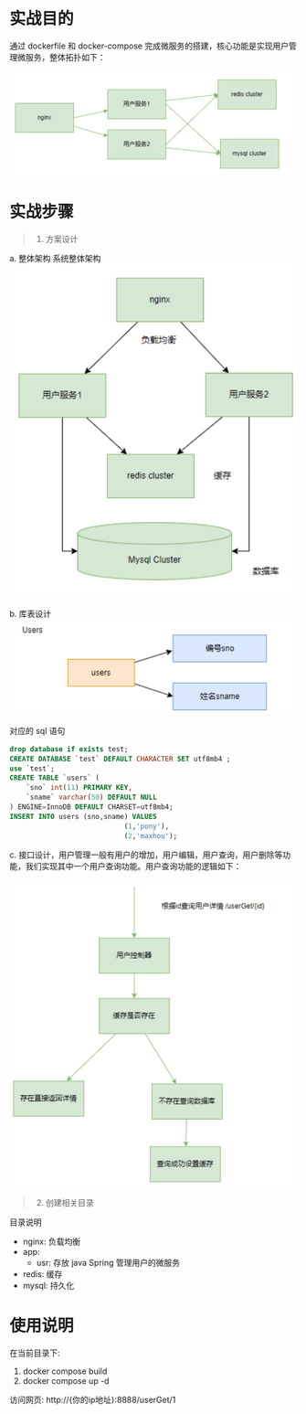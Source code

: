 # 实战目的
通过 dockerfile 和 docker-compose 完成微服务的搭建，核心功能是实现用户管理微服务，整体拓扑如下：

![整体拓扑](./image/1.png)


# 实战步骤

> 1. 方案设计

a. 整体架构
系统整体架构
![整体架构](./image/2.png)

b. 库表设计
![库表设计](./image/3.png)

对应的 sql 语句
```sql
drop database if exists test;
CREATE DATABASE `test` DEFAULT CHARACTER SET utf8mb4 ;
use `test`;
CREATE TABLE `users` (
    `sno` int(11) PRIMARY KEY,
    `sname` varchar(50) DEFAULT NULL
) ENGINE=InnoDB DEFAULT CHARSET=utf8mb4;
INSERT INTO users (sno,sname) VALUES
                            (1,'pony'),
                            (2,'maxhou');
```

c. 接口设计，用户管理一般有用户的增加，用户编辑，用户查询，用户删除等功能，我们实现其中一个用户查询功能。用户查询功能的逻辑如下：

![](./image/4.png)

> 2. 创建相关目录

目录说明

- nginx: 负载均衡
- app: 
    - usr: 存放 java Spring 管理用户的微服务
- redis: 缓存
- mysql: 持久化



# 使用说明

在当前目录下: 
1. docker compose build
2. docker compose up -d

访问网页: 
http://{你的ip地址}:8888/userGet/1